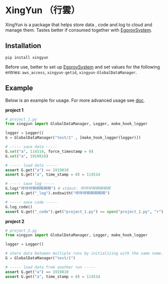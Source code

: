 # XingYun （行雲）

XingYun is a package that helps store data , code and log to cloud and manage them. Tastes better if consumed together with [EgorovSystem](https://github.com/FFTYYY/EgorovSystem/tree/main).

## Installation

`pip install xingyun`

Before use, better to set up [EgorovSystem](https://github.com/FFTYYY/EgorovSystem/tree/main) and set values for the following entries: `aws_access`, `xingyun-getid`, `xingyun-GlobalDataManager`.


## Example

Below is an example for usage. For more advanced usage see [doc](https://fftyyy.github.io/XingYun/).

__project 1__
```python
# project_1.py
from xingyun import GlobalDataManager, Logger, make_hook_logger

logger = Logger()
G = GlobalDataManager("test/1" , [make_hook_logger(logger)])

# ----- save data -----
G.set("a", 114514, force_timestamp = 0)
G.set("a", 1919810)

# ----- load data -----
assert G.get("a") == 1919810
assert G.get("a", time_stamp = 0) = 114514

# ----- save log -----
G.log("哼哼哼啊啊啊啊啊") # stdout: 哼哼哼啊啊啊啊啊
assert G.get("_log").endswith("哼哼哼啊啊啊啊啊")

# ----- save code -----
G.log_code()
assert G.get("_code").get("project_1.py") == open("project_1.py", "r").read()
```

__project 2__
```python
# project_2.py
from xingyun import GlobalDataManager, Logger, make_hook_logger

logger = Logger()

# share data between multiple runs by initializing with the same name.
G = GlobalDataManager("test/1")

# ----- load data from another run -----
assert G.get("a") == 1919810
assert G.get("a", time_stamp = 0) = 114514
```

